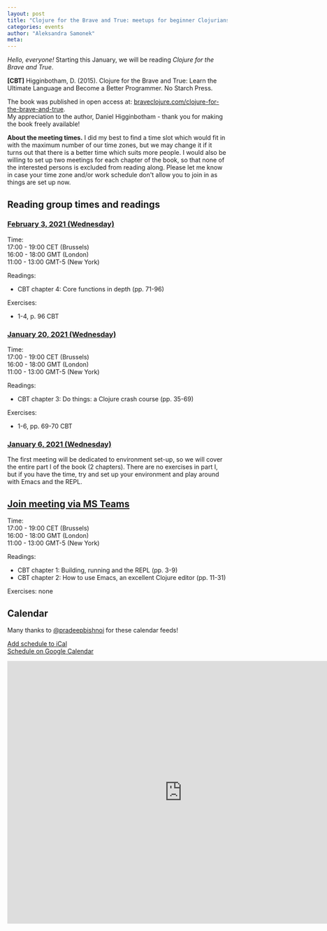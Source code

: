 ```yaml
---
layout: post
title: "Clojure for the Brave and True: meetups for beginner Clojurians"
categories: events 
author: "Aleksandra Samonek"
meta: 
---
```


<i>Hello, everyone!</i> Starting this January, we will be reading <i>Clojure for the Brave and True</i>.

<b>[CBT]</b> Higginbotham, D. (2015). Clojure for the Brave and True: Learn the Ultimate Language and Become a Better Programmer. No Starch Press.

The book was published in open access at:
<a href="https://www.braveclojure.com/clojure-for-the-brave-and-true/">braveclojure.com/clojure-for-the-brave-and-true</a>. <br>
My appreciation to the author, Daniel Higginbotham - thank you for making the book freely available!

<b>About the meeting times.</b> I did my best to find a time slot which would fit in with the maximum number of our time zones, but we may change it if it turns out that there is a better time which suits more people. I would also be willing to set up two meetings for each chapter of the book, so that none of the interested persons is excluded from reading along. Please let me know in case your time zone and/or work schedule don't allow you to join in as things are set up now.

## Reading group times and readings

### <u>February 3, 2021 (Wednesday)</u>

Time:<br>
17:00 - 19:00 CET (Brussels)<br>
16:00 - 18:00 GMT (London)<br>
11:00 - 13:00 GMT-5 (New York)<br>

Readings:
- CBT chapter 4: Core functions in depth (pp. 71-96)   

Exercises:
- 1-4, p. 96 CBT 

### <u>January 20, 2021 (Wednesday)</u>

Time:<br>
17:00 - 19:00 CET (Brussels)<br>
16:00 - 18:00 GMT (London)<br>
11:00 - 13:00 GMT-5 (New York)<br>

Readings:
- CBT chapter 3: Do things: a Clojure crash course (pp. 35-69)   

Exercises:
- 1-6, pp. 69-70 CBT 

### <u>January 6, 2021 (Wednesday)</u>

The first meeting will be dedicated to environment set-up, so we will cover the entire part I of the book (2 chapters). There are no exercises in part I, but if you have the time, try and set up your environment and play around with Emacs and the REPL.

## <a href="https://teams.microsoft.com/l/meetup-join/19%3a97a02589db2742f296e5af7715b9e50d%40thread.tacv2/1609875147494?context=%7b%22Tid%22%3a%22eb0e26eb-bfbe-47d2-9e90-ebd2426dbceb%22%2c%22Oid%22%3a%22186dd879-401c-46d0-95b1-9d96fc430b9e%22%7d">Join meeting via MS Teams</a>

Time:<br>
17:00 - 19:00 CET (Brussels)<br>
16:00 - 18:00 GMT (London)<br>
11:00 - 13:00 GMT-5 (New York)<br>

Readings:
- CBT chapter 1: Building, running and the REPL (pp. 3-9)  
- CBT chapter 2: How to use Emacs, an excellent Clojure editor (pp. 11-31)  

Exercises: none  


## Calendar

Many thanks to <a href="https://twitter.com/pradeepbishnoi">@pradeepbishnoi</a> for these calendar feeds!

<a href="https://calendar.google.com/calendar/ical/r91io5fcbcg2jpl6ba32qe0ofg%40group.calendar.google.com/public/basic.ics">Add schedule to iCal</a><br>
<a href="https://calendar.google.com/calendar/embed?src=r91io5fcbcg2jpl6ba32qe0ofg%40group.calendar.google.com&ctz=Asia%2FKolkata">Schedule on Google Calendar</a>

<iframe src="https://calendar.google.com/calendar/embed?src=r91io5fcbcg2jpl6ba32qe0ofg%40group.calendar.google.com&ctz=Asia%2FKolkata" style="border: 0" width="800" height="600" frameborder="0" scrolling="no"></iframe>